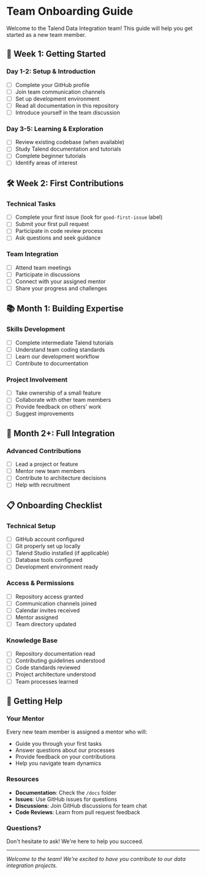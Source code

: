 # Team Onboarding Guide

Welcome to the Talend Data Integration team! This guide will help you get started as a new team member.

## 🎯 Week 1: Getting Started

### Day 1-2: Setup & Introduction
- [ ] Complete your GitHub profile
- [ ] Join team communication channels
- [ ] Set up development environment
- [ ] Read all documentation in this repository
- [ ] Introduce yourself in the team discussion

### Day 3-5: Learning & Exploration
- [ ] Review existing codebase (when available)
- [ ] Study Talend documentation and tutorials
- [ ] Complete beginner tutorials
- [ ] Identify areas of interest

## 🛠️ Week 2: First Contributions

### Technical Tasks
- [ ] Complete your first issue (look for `good-first-issue` label)
- [ ] Submit your first pull request
- [ ] Participate in code review process
- [ ] Ask questions and seek guidance

### Team Integration
- [ ] Attend team meetings
- [ ] Participate in discussions
- [ ] Connect with your assigned mentor
- [ ] Share your progress and challenges

## 📚 Month 1: Building Expertise

### Skills Development
- [ ] Complete intermediate Talend tutorials
- [ ] Understand team coding standards
- [ ] Learn our development workflow
- [ ] Contribute to documentation

### Project Involvement
- [ ] Take ownership of a small feature
- [ ] Collaborate with other team members
- [ ] Provide feedback on others' work
- [ ] Suggest improvements

## 🚀 Month 2+: Full Integration

### Advanced Contributions
- [ ] Lead a project or feature
- [ ] Mentor new team members
- [ ] Contribute to architecture decisions
- [ ] Help with recruitment

## 📋 Onboarding Checklist

### Technical Setup
- [ ] GitHub account configured
- [ ] Git properly set up locally
- [ ] Talend Studio installed (if applicable)
- [ ] Database tools configured
- [ ] Development environment ready

### Access & Permissions
- [ ] Repository access granted
- [ ] Communication channels joined
- [ ] Calendar invites received
- [ ] Mentor assigned
- [ ] Team directory updated

### Knowledge Base
- [ ] Repository documentation read
- [ ] Contributing guidelines understood
- [ ] Code standards reviewed
- [ ] Project architecture understood
- [ ] Team processes learned

## 🤝 Getting Help

### Your Mentor
Every new team member is assigned a mentor who will:
- Guide you through your first tasks
- Answer questions about our processes
- Provide feedback on your contributions
- Help you navigate team dynamics

### Resources
- **Documentation**: Check the `/docs` folder
- **Issues**: Use GitHub issues for questions
- **Discussions**: Join GitHub discussions for team chat
- **Code Reviews**: Learn from pull request feedback

### Questions?
Don't hesitate to ask! We're here to help you succeed.

---

*Welcome to the team! We're excited to have you contribute to our data integration projects.*